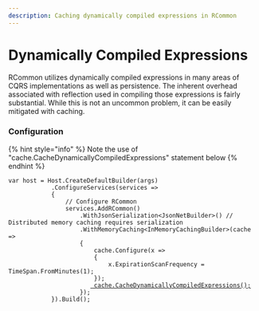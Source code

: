 ```yaml
---
description: Caching dynamically compiled expressions in RCommon
---
```


# Dynamically Compiled Expressions

RCommon utilizes dynamically compiled expressions in many areas of CQRS implementations as well as persistence. The inherent overhead associated with reflection used in compiling those expressions is fairly substantial. While this is not an uncommon problem, it can be easily mitigated with caching.&#x20;



### Configuration

{% hint style="info" %}
Note the use of "cache.CacheDynamicallyCompiledExpressions" statement below
{% endhint %}

<pre class="language-csharp"><code class="lang-csharp">var host = Host.CreateDefaultBuilder(args)
            .ConfigureServices(services =>
            {
                // Configure RCommon
                services.AddRCommon()
                    .WithJsonSerialization&#x3C;JsonNetBuilder>() // Distributed memory caching requires serialization
                    .WithMemoryCaching&#x3C;InMemoryCachingBuilder>(cache =>
                    {
                        cache.Configure(x =>
                        {
                            x.ExpirationScanFrequency = TimeSpan.FromMinutes(1);
                        });
                       <a data-footnote-ref href="#user-content-fn-1"> cache.CacheDynamicallyCompiledExpressions();</a>
                    });
            }).Build();
</code></pre>

[^1]: Simply add this statement to configure RCommon to cache dynamically compiled expressions.
